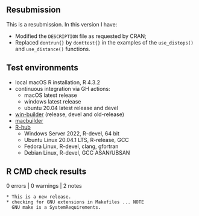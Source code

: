 ## Resubmission

This is a resubmission. In this version I have:

* Modified the `DESCRIPTION` file as requested by CRAN;
* Replaced `dontrun{}` by `donttest{}` in the examples of the `use_distops()` 
and `use_distance()` functions.

## Test environments
* local macOS R installation, R 4.3.2
* continuous integration via GH actions:
  * macOS latest release
  * windows latest release
  * ubuntu 20.04 latest release and devel
* [win-builder](https://win-builder.r-project.org/) (release, devel and old-release)
* [macbuilder](https://mac.r-project.org/macbuilder)
* [R-hub](https://builder.r-hub.io)
  - Windows Server 2022, R-devel, 64 bit
  - Ubuntu Linux 20.04.1 LTS, R-release, GCC
  - Fedora Linux, R-devel, clang, gfortran
  - Debian Linux, R-devel, GCC ASAN/UBSAN

## R CMD check results

0 errors | 0 warnings | 2 notes

    * This is a new release.
    * checking for GNU extensions in Makefiles ... NOTE
      GNU make is a SystemRequirements.
